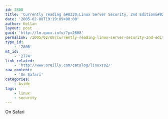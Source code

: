 ```yaml
---
id: 2808
title: 'Currently reading &#8220;Linux Server Security, 2nd Edition&#8221;'
date: '2005-02-08T19:19:09+00:00'
author: Kellan
layout: post
guid: 'http://lm.quxx.info/?p=2808'
permalink: /2005/02/08/currently-reading-linux-server-security-2nd-edition/
typo_id:
    - '2806'
mt_id:
    - '2774'
link_related:
    - 'http://www.oreilly.com/catalog/linuxss2/'
raw_content:
    - 'On Safari'
categories:
    - Aside
tags:
    - linux
    - security
---
```


On Safari